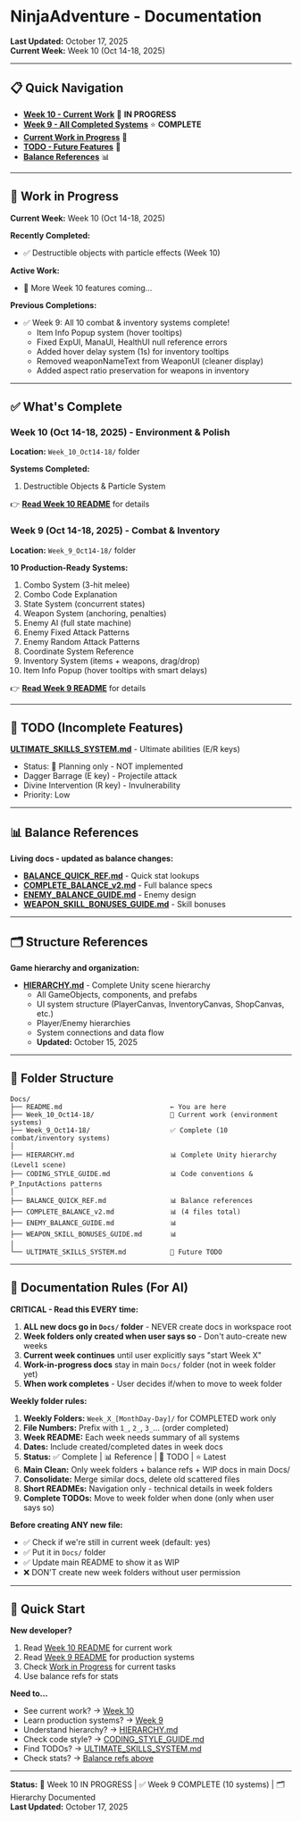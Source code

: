 # NinjaAdventure - Documentation
**Last Updated:** October 17, 2025  
**Current Week:** Week 10 (Oct 14-18, 2025)

---

## 📋 Quick Navigation

- **[Week 10 - Current Work](Week_10_Oct14-18/README.md)** 🚧 **IN PROGRESS**
- **[Week 9 - All Completed Systems](Week_9_Oct14-18/README.md)** ⭐ **COMPLETE**
- **[Current Work in Progress](#-work-in-progress)** 🚧
- **[TODO - Future Features](#-todo-incomplete-features)** 🚧
- **[Balance References](#-balance-references)** 📊

---

## 🚧 Work in Progress

**Current Week:** Week 10 (Oct 14-18, 2025)

**Recently Completed:**
- ✅ Destructible objects with particle effects (Week 10)

**Active Work:**
- 🚧 More Week 10 features coming...

**Previous Completions:**
- ✅ Week 9: All 10 combat & inventory systems complete!
  - Item Info Popup system (hover tooltips)
  - Fixed ExpUI, ManaUI, HealthUI null reference errors
  - Added hover delay system (1s) for inventory tooltips
  - Removed weaponNameText from WeaponUI (cleaner display)
  - Added aspect ratio preservation for weapons in inventory

---

## ✅ What's Complete

### **Week 10 (Oct 14-18, 2025)** - Environment & Polish
**Location:** `Week_10_Oct14-18/` folder

**Systems Completed:**
1. Destructible Objects & Particle System

👉 **[Read Week 10 README](Week_10_Oct14-18/README.md)** for details

### **Week 9 (Oct 14-18, 2025)** - Combat & Inventory
**Location:** `Week_9_Oct14-18/` folder

**10 Production-Ready Systems:**
1. Combo System (3-hit melee)
2. Combo Code Explanation
3. State System (concurrent states)
4. Weapon System (anchoring, penalties)
5. Enemy AI (full state machine)
6. Enemy Fixed Attack Patterns
7. Enemy Random Attack Patterns
8. Coordinate System Reference
9. Inventory System (items + weapons, drag/drop)
10. Item Info Popup (hover tooltips with smart delays)

👉 **[Read Week 9 README](Week_9_Oct14-18/README.md)** for details

---

## 🚧 TODO (Incomplete Features)

**[ULTIMATE_SKILLS_SYSTEM.md](ULTIMATE_SKILLS_SYSTEM.md)** - Ultimate abilities (E/R keys)
- Status: 🚧 Planning only - NOT implemented
- Dagger Barrage (E key) - Projectile attack
- Divine Intervention (R key) - Invulnerability
- Priority: Low

---

## 📊 Balance References

**Living docs - updated as balance changes:**

- **[BALANCE_QUICK_REF.md](BALANCE_QUICK_REF.md)** - Quick stat lookups
- **[COMPLETE_BALANCE_v2.md](COMPLETE_BALANCE_v2.md)** - Full balance specs
- **[ENEMY_BALANCE_GUIDE.md](ENEMY_BALANCE_GUIDE.md)** - Enemy design
- **[WEAPON_SKILL_BONUSES_GUIDE.md](WEAPON_SKILL_BONUSES_GUIDE.md)** - Skill bonuses

---

## 🗂️ Structure References

**Game hierarchy and organization:**

- **[HIERARCHY.md](HIERARCHY.md)** - Complete Unity scene hierarchy
  - All GameObjects, components, and prefabs
  - UI system structure (PlayerCanvas, InventoryCanvas, ShopCanvas, etc.)
  - Player/Enemy hierarchies
  - System connections and data flow
  - **Updated:** October 15, 2025

---

## 📂 Folder Structure

```
Docs/
├── README.md                           ← You are here
├── Week_10_Oct14-18/                   🚧 Current work (environment systems)
├── Week_9_Oct14-18/                    ✅ Complete (10 combat/inventory systems)
│
├── HIERARCHY.md                        📊 Complete Unity hierarchy (Level1 scene)
├── CODING_STYLE_GUIDE.md               📊 Code conventions & P_InputActions patterns
│
├── BALANCE_QUICK_REF.md                📊 Balance references
├── COMPLETE_BALANCE_v2.md              📊 (4 files total)
├── ENEMY_BALANCE_GUIDE.md              📊
├── WEAPON_SKILL_BONUSES_GUIDE.md       📊
│
└── ULTIMATE_SKILLS_SYSTEM.md           🚧 Future TODO
```

---

## 📜 Documentation Rules (For AI)

**CRITICAL - Read this EVERY time:**

1. **ALL new docs go in `Docs/` folder** - NEVER create docs in workspace root
2. **Week folders only created when user says so** - Don't auto-create new weeks
3. **Current week continues** until user explicitly says "start Week X"
4. **Work-in-progress docs** stay in main `Docs/` folder (not in week folder yet)
5. **When work completes** - User decides if/when to move to week folder

**Weekly folder rules:**

1. **Weekly Folders:** `Week_X_[MonthDay-Day]/` for COMPLETED work only
2. **File Numbers:** Prefix with `1_`, `2_`, `3_`... (order completed)
3. **Week README:** Each week needs summary of all systems
4. **Dates:** Include created/completed dates in week docs
5. **Status:** ✅ Complete | 📊 Reference | 🚧 TODO | ⭐ Latest
6. **Main Clean:** Only week folders + balance refs + WIP docs in main Docs/
7. **Consolidate:** Merge similar docs, delete old scattered files
8. **Short READMEs:** Navigation only - technical details in week folders
9. **Complete TODOs:** Move to week folder when done (only when user says so)

**Before creating ANY new file:**
- ✅ Check if we're still in current week (default: yes)
- ✅ Put it in `Docs/` folder
- ✅ Update main README to show it as WIP
- ❌ DON'T create new week folders without user permission

---

## 🚀 Quick Start

**New developer?**
1. Read [Week 10 README](Week_10_Oct14-18/README.md) for current work
2. Read [Week 9 README](Week_9_Oct14-18/README.md) for production systems
3. Check [Work in Progress](#-work-in-progress) for current tasks
4. Use balance refs for stats

**Need to...**
- See current work? → [Week 10](Week_10_Oct14-18/README.md)
- Learn production systems? → [Week 9](Week_9_Oct14-18/README.md)
- Understand hierarchy? → [HIERARCHY.md](HIERARCHY.md)
- Check code style? → [CODING_STYLE_GUIDE.md](CODING_STYLE_GUIDE.md)
- Find TODOs? → [ULTIMATE_SKILLS_SYSTEM.md](ULTIMATE_SKILLS_SYSTEM.md)
- Check stats? → [Balance refs above](#-balance-references)

---

**Status:** 🚧 Week 10 IN PROGRESS | ✅ Week 9 COMPLETE (10 systems) | 🗂️ Hierarchy Documented  
**Last Updated:** October 17, 2025
